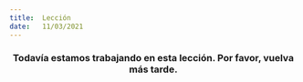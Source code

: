 ```yaml
---
title:  Lección
date:   11/03/2021
---
```


### <center>Todavía estamos trabajando en esta lección. Por favor, vuelva más tarde.</center>